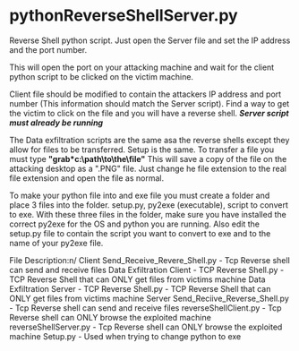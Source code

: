 # pythonReverseShellServer.py

Reverse Shell python script. Just open the Server file and set the IP address and the port number.

This will open the port on your attacking machine and wait for the client python script to be clicked on the victim machine.

Client file should be modified to contain the attackers IP address and port number (This information should match the Server script).  Find a way to get the victim to click on the file and you will have a reverse shell.  ***Server script must already be running***

The Data exfiltration scripts are the same asa the reverse shells except they allow for files to be transferred.  Setup is the same.  To transfer a file you must type **"grab*c:\path\to\the\file"** This will save a copy of the file on the attacking desktop as a ".PNG" file.  Just change he file extension to the real file extension and open the file as normal.

To make your python file into and exe file you must create a folder and place 3 files into the folder.  setup.py, py2exe (executable), script to convert to exe.  With these three files in the folder, make sure you have installed the correct py2exe for the OS and python you are running.  Also edit the setup.py file to contain the script you want to convert to exe and to the name of your py2exe file.

File Description:n/
Client Send_Receive_Revere_Shell.py   -    Tcp Reverse shell can send and receive files
Data Exfiltration Client - TCP Reverse Shell.py   -   TCP Reverse Shell that can ONLY get files from victims machine
Data Exfiltration Server - TCP Reverse Shell.py   -   TCP Reverse Shell that can ONLY get files from victims machine
Server Send_Reciive_Reverse_Shell.py   -    Tcp Reverse shell can send and receive files
reverseShellClient.py   -    Tcp Reverse shell can ONLY browse the exploited machine
reverseShellServer.py   -    Tcp Reverse shell can ONLY browse the exploited machine
Setup.py   -    Used when trying to change python to exe
